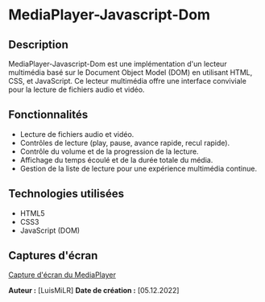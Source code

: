 # MediaPlayer-Javascript-Dom

## Description

MediaPlayer-Javascript-Dom est une implémentation d'un lecteur multimédia basé sur le Document Object Model (DOM) en utilisant HTML, CSS, et JavaScript. Ce lecteur multimédia offre une interface conviviale pour la lecture de fichiers audio et vidéo.

## Fonctionnalités

- Lecture de fichiers audio et vidéo.
- Contrôles de lecture (play, pause, avance rapide, recul rapide).
- Contrôle du volume et de la progression de la lecture.
- Affichage du temps écoulé et de la durée totale du média.
- Gestion de la liste de lecture pour une expérience multimédia continue.

## Technologies utilisées

- HTML5
- CSS3
- JavaScript (DOM)

## Captures d'écran

[Capture d'écran du MediaPlayer](screenshot.png)

**Auteur :** [LuisMiLR]
**Date de création :** [05.12.2022]
